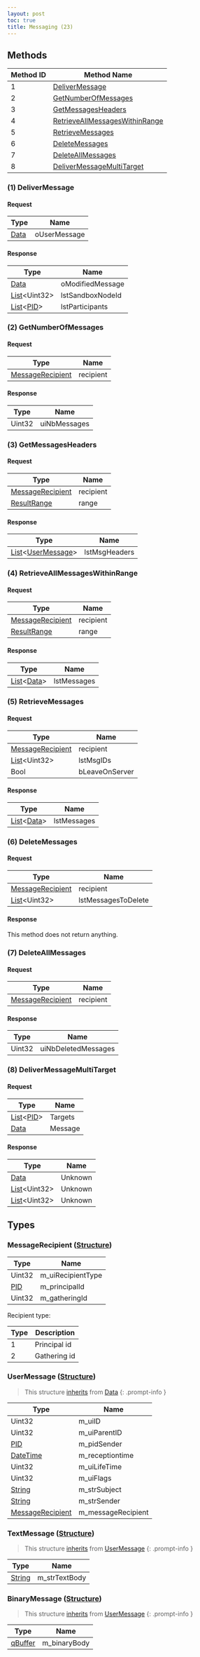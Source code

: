 ```yaml
---
layout: post
toc: true
title: Messaging (23)
---
```


## Methods

| Method ID | Method Name                                                         |
|-----------|---------------------------------------------------------------------|
| 1         | [DeliverMessage](#1-delivermessage)                                 |
| 2         | [GetNumberOfMessages](#2-getnumberofmessages)                       |
| 3         | [GetMessagesHeaders](#3-getmessagesheaders)                         |
| 4         | [RetrieveAllMessagesWithinRange](#4-retrieveallmessageswithinrange) |
| 5         | [RetrieveMessages](#5-retrievemessages)                             |
| 6         | [DeleteMessages](#6-deletemessages)                                 |
| 7         | [DeleteAllMessages](#7-deleteallmessages)                           |
| 8         | [DeliverMessageMultiTarget](#8-delivermessagemultitarget)           |

### (1) DeliverMessage
#### Request

| Type   | Name         |
|--------|--------------|
| [Data] | oUserMessage |

#### Response

| Type                 | Name             |
|----------------------|------------------|
| [Data]               | oModifiedMessage |
| [List]&lt;Uint32&gt; | lstSandboxNodeId |
| [List]&lt;[PID]&gt;  | lstParticipants  |

### (2) GetNumberOfMessages
#### Request

| Type                                            | Name      |
|-------------------------------------------------|-----------|
| [MessageRecipient](#messagerecipient-structure) | recipient |

#### Response

| Type   | Name         |
|--------|--------------|
| Uint32 | uiNbMessages |

### (3) GetMessagesHeaders
#### Request

| Type                                            | Name      |
|-------------------------------------------------|-----------|
| [MessageRecipient](#messagerecipient-structure) | recipient |
| [ResultRange]                                   | range     |

#### Response

| Type                                                | Name          |
|-----------------------------------------------------|---------------|
| [List]&lt;[UserMessage](#usermessage-structure)&gt; | lstMsgHeaders |

### (4) RetrieveAllMessagesWithinRange
#### Request

| Type                                            | Name      |
|-------------------------------------------------|-----------|
| [MessageRecipient](#messagerecipient-structure) | recipient |
| [ResultRange]                                   | range     |

#### Response

| Type                 | Name        |
|----------------------|-------------|
| [List]&lt;[Data]&gt; | lstMessages |

### (5) RetrieveMessages
#### Request

| Type                                            | Name           |
|-------------------------------------------------|----------------|
| [MessageRecipient](#messagerecipient-structure) | recipient      |
| [List]&lt;Uint32&gt;                            | lstMsgIDs      |
| Bool                                            | bLeaveOnServer |

#### Response

| Type                 | Name        |
|----------------------|-------------|
| [List]&lt;[Data]&gt; | lstMessages |

### (6) DeleteMessages
#### Request

| Type                                            | Name                |
|-------------------------------------------------|---------------------|
| [MessageRecipient](#messagerecipient-structure) | recipient           |
| [List]&lt;Uint32&gt;                            | lstMessagesToDelete |

#### Response
This method does not return anything.

### (7) DeleteAllMessages
#### Request

| Type                                            | Name      |
|-------------------------------------------------|-----------|
| [MessageRecipient](#messagerecipient-structure) | recipient |

#### Response

| Type   | Name                |
|--------|---------------------|
| Uint32 | uiNbDeletedMessages |

### (8) DeliverMessageMultiTarget
#### Request

| Type                | Name    |
|---------------------|---------|
| [List]&lt;[PID]&gt; | Targets |
| [Data]              | Message |

#### Response

| Type                 | Name    |
|----------------------|---------|
| [Data]               | Unknown |
| [List]&lt;Uint32&gt; | Unknown |
| [List]&lt;Uint32&gt; | Unknown |

## Types
### MessageRecipient ([Structure])

| Type   | Name              |
|--------|-------------------|
| Uint32 | m_uiRecipientType |
| [PID]  | m_principalId     |
| Uint32 | m_gatheringId     |

Recipient type:

| Type | Description  |
|------|--------------|
| 1    | Principal id |
| 2    | Gathering id |

### UserMessage ([Structure])
> This structure [inherits](/docs/nex/types#structure-inheritance) from [Data]
{: .prompt-info }

| Type                                            | Name               |
|-------------------------------------------------|--------------------|
| Uint32                                          | m_uiID             |
| Uint32                                          | m_uiParentID       |
| [PID]                                           | m_pidSender        |
| [DateTime]                                      | m_receptiontime    |
| Uint32                                          | m_uiLifeTime       |
| Uint32                                          | m_uiFlags          |
| [String]                                        | m_strSubject       |
| [String]                                        | m_strSender        |
| [MessageRecipient](#messagerecipient-structure) | m_messageRecipient |

### TextMessage ([Structure])
> This structure [inherits](/docs/nex/types#structure-inheritance) from [UserMessage](#usermessage-structure)
{: .prompt-info }

| Type     | Name          |
|----------|---------------|
| [String] | m_strTextBody |

### BinaryMessage ([Structure])
> This structure [inherits](/docs/nex/types#structure-inheritance) from [UserMessage](#usermessage-structure)
{: .prompt-info }

| Type      | Name         |
|-----------|--------------|
| [qBuffer] | m_binaryBody |

[String]: /docs/nex/types#string
[qBuffer]: /docs/nex/types#qbuffer
[DateTime]: /docs/nex/types#datetime
[Data]: /docs/nex/types#anydataholder
[List]: /docs/nex/types#list
[PID]: /docs/nex/types#pid
[ResultRange]: /docs/nex/types#resultrange-structure
[Structure]: /docs/nex/types#structure
[Data]: /docs/nex/types#data
